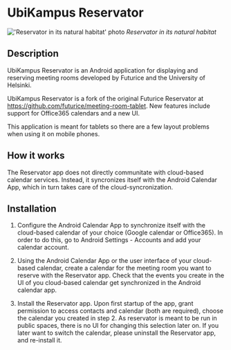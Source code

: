 UbiKampus Reservator
==========

!['Reservator in its natural habitat' photo](/images/logo.png)
*Reservator in its natural habitat*

Description
-----------
UbiKampus Reservator is an Android application for displaying and reserving meeting rooms developed by Futurice and the University of Helsinki. 

UbiKampus Reservator is a fork of the original Futurice Reservator at https://github.com/futurice/meeting-room-tablet. New features include support for Office365 calendars and a new UI. 

This application is meant for tablets so there are a few layout problems when using it on mobile phones.

How it works
-----------
The Reservator app does not directly communitate with cloud-based calendar services. Instead, it syncronizes itself with the Android Calendar App, which in turn takes care of the cloud-syncronization.

Installation
-----------

1. Configure the Android Calendar App to synchronize itself with the cloud-based calendar of your choice (Google calendar or Office365). In order to do this, go to Android Settings - Accounts and add your calendar account.

2. Using the Android Calendar App or the user interface of your cloud-based calendar, create a calendar for the meeting room you want to reserve with the Reservator app. Check that the events you create in the UI of you cloud-based calendar get synchronized in the Android calendar app.

3. Install the Reservator app. Upon first startup of the app, grant permission to access contacts and calendar (both are required), choose the calendar you created in step 2. As reservator is meant to be run in public spaces, there is no UI for changing this selection later on. If you later want to switch the calendar, please uninstall the Reservator app, and re-install it.
